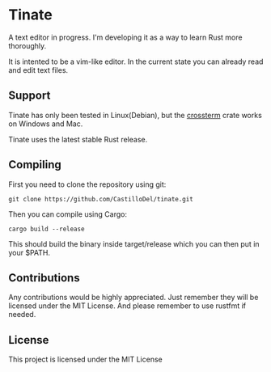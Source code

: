 # Tinate
A text editor in progress. I'm developing it as a way to learn Rust more thoroughly.

It is intented to be a vim-like editor. In the current state you can already read and edit text files.

## Support
Tinate has only been tested in Linux(Debian), but the [crossterm](https://github.com/crossterm-rs/crossterm) crate works on Windows and Mac.

Tinate uses the latest stable Rust release.

## Compiling

First you need to clone the repository using git:

`git clone https://github.com/CastilloDel/tinate.git`

Then you can compile using Cargo:

```cargo build --release```

This should build the binary inside target/release which you can then put in your $PATH.

## Contributions
Any contributions would be highly appreciated. Just remember they will be licensed under the MIT License. And please remember to use rustfmt if needed.

## License
This project is licensed under the MIT License

